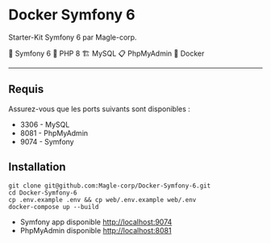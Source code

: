 # Docker Symfony 6

Starter-Kit Symfony 6 par Magle-corp.

🎼 Symfony 6  🚀 PHP 8   🏗 MySQL  📋 PhpMyAdmin  🐋 Docker

___

## Requis

Assurez-vous que les ports suivants sont disponibles :
- 3306 - MySQL
- 8081 - PhpMyAdmin
- 9074 - Symfony

## Installation

```shell
git clone git@github.com:Magle-corp/Docker-Symfony-6.git
cd Docker-Symfony-6
cp .env.example .env && cp web/.env.example web/.env
docker-compose up --build
```

- Symfony app disponible [http://localhost:9074](http://localhost:9074)
- PhpMyAdmin disponible [http://localhost:8081](http://localhost:8081)